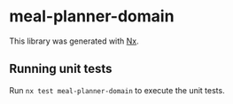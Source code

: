 # meal-planner-domain

This library was generated with [Nx](https://nx.dev).

## Running unit tests

Run `nx test meal-planner-domain` to execute the unit tests.

